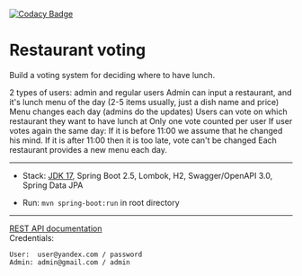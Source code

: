 [![Codacy Badge](https://app.codacy.com/project/badge/Grade/c567df7d3f9f4ff3a4c7f185f59600b4)](https://www.codacy.com/gh/ILYCH404/RestorantVoting/dashboard?utm_source=github.com&amp;utm_medium=referral&amp;utm_content=ILYCH404/RestorantVoting&amp;utm_campaign=Badge_Grade)

Restaurant voting
===============================

Build a voting system for deciding where to have lunch.

2 types of users: admin and regular users
Admin can input a restaurant, and it's lunch menu of the day (2-5 items usually, just a dish name and price)
Menu changes each day (admins do the updates)
Users can vote on which restaurant they want to have lunch at
Only one vote counted per user
If user votes again the same day:
If it is before 11:00 we assume that he changed his mind.
If it is after 11:00 then it is too late, vote can't be changed
Each restaurant provides a new menu each day.

-------------------------------------------------------------

- Stack: [JDK 17](http://jdk.java.net/17/), Spring Boot 2.5, Lombok, H2, Swagger/OpenAPI 3.0, Spring Data JPA

- Run: `mvn spring-boot:run` in root directory

-----------------------------------------------------

[REST API documentation](http://localhost:8080/swagger-ui.html)  
Credentials:
```
User:  user@yandex.com / password
Admin: admin@gmail.com / admin
```